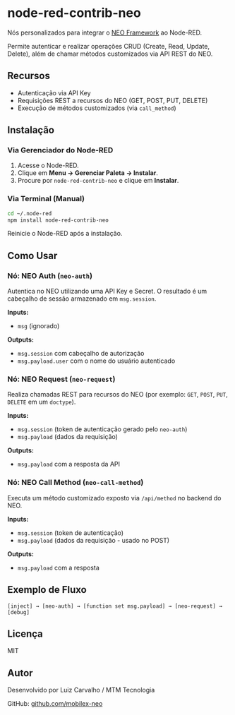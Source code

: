 # node-red-contrib-neo

Nós personalizados para integrar o [NEO Framework](https://github.com/mobilex-neo) ao Node-RED.

Permite autenticar e realizar operações CRUD (Create, Read, Update, Delete), além de chamar métodos customizados via API REST do NEO.

## Recursos

- Autenticação via API Key
- Requisições REST a recursos do NEO (GET, POST, PUT, DELETE)
- Execução de métodos customizados (via `call_method`)

## Instalação

### Via Gerenciador do Node-RED

1. Acesse o Node-RED.
2. Clique em **Menu → Gerenciar Paleta → Instalar**.
3. Procure por `node-red-contrib-neo` e clique em **Instalar**.

### Via Terminal (Manual)

```bash
cd ~/.node-red
npm install node-red-contrib-neo
```

Reinicie o Node-RED após a instalação.

## Como Usar

### Nó: NEO Auth (`neo-auth`)

Autentica no NEO utilizando uma API Key e Secret. O resultado é um cabeçalho de sessão armazenado em `msg.session`.

**Inputs:**
- `msg` (ignorado)

**Outputs:**
- `msg.session` com cabeçalho de autorização
- `msg.payload.user` com o nome do usuário autenticado

### Nó: NEO Request (`neo-request`)

Realiza chamadas REST para recursos do NEO (por exemplo: `GET`, `POST`, `PUT`, `DELETE` em um `doctype`).

**Inputs:**
- `msg.session` (token de autenticação gerado pelo `neo-auth`)
- `msg.payload` (dados da requisição)

**Outputs:**
- `msg.payload` com a resposta da API

### Nó: NEO Call Method (`neo-call-method`)

Executa um método customizado exposto via `/api/method` no backend do NEO.

**Inputs:**
- `msg.session` (token de autenticação)
- `msg.payload` (dados da requisição - usado no POST)

**Outputs:**
- `msg.payload` com a resposta

## Exemplo de Fluxo

```text
[inject] → [neo-auth] → [function set msg.payload] → [neo-request] → [debug]
```

## Licença

MIT

## Autor

Desenvolvido por Luiz Carvalho / MTM Tecnologia

GitHub: [github.com/mobilex-neo](https://github.com/mobilex-neo)
